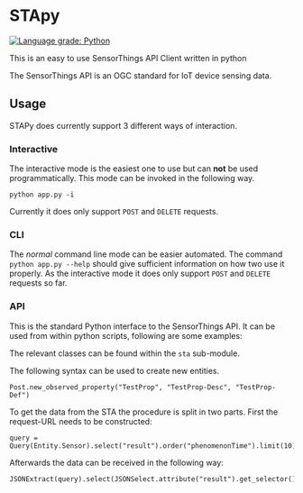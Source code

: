 # STApy
[![Language grade: Python](https://img.shields.io/lgtm/grade/python/g/zMoooooritz/STApy.svg?logo=lgtm&logoWidth=18)](https://lgtm.com/projects/g/zMoooooritz/STApy/context:python)

This is an easy to use SensorThings API Client written in python

The SensorThings API is an OGC standard for IoT device sensing data.

## Usage

STAPy does currently support 3 different ways of interaction.

### Interactive

The interactive mode is the easiest one to use but can **not** be used programmatically.
This mode can be invoked in the following way.
```
python app.py -i
```
Currently it does only support `POST` and `DELETE` requests.

### CLI

The *normal* command line mode can be easier automated.
The command `python app.py --help` should give sufficient information on how two use it properly.
As the interactive mode it does only support `POST` and `DELETE` requests so far.

### API

This is the standard Python interface to the SensorThings API.
It can be used from within python scripts, following are some examples:

The relevant classes can be found within the `sta` sub-module.

The following syntax can be used to create new entities.
```
Post.new_observed_property("TestProp", "TestProp-Desc", "TestProp-Def")
```

To get the data from the STA the procedure is split in two parts.
First the request-URL needs to be constructed:
```
query = Query(Entity.Sensor).select("result").order("phenomenonTime").limit(10).get_query()
```

Afterwards the data can be received in the following way:
```
JSONExtract(query).select(JSONSelect.attribute("result").get_selector()).get_data_sets()
```

